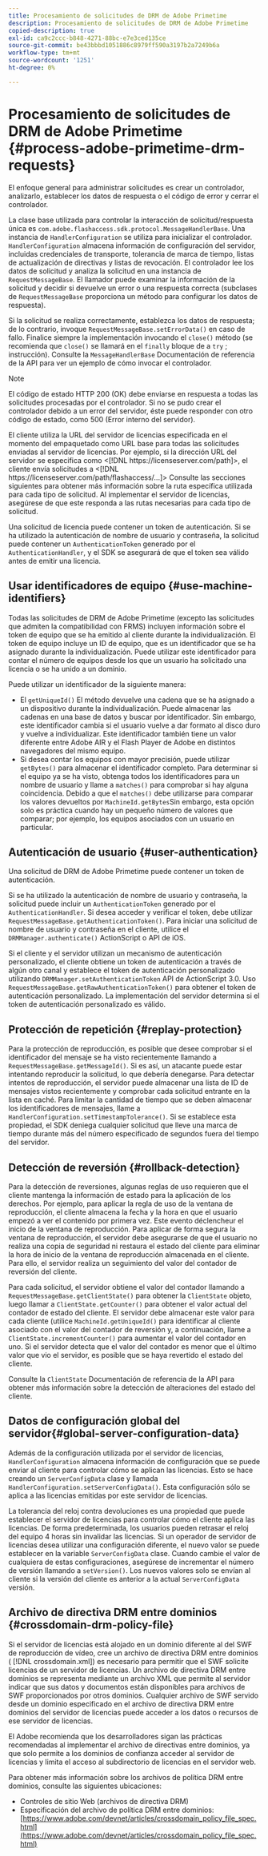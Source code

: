 ```yaml
---
title: Procesamiento de solicitudes de DRM de Adobe Primetime
description: Procesamiento de solicitudes de DRM de Adobe Primetime
copied-description: true
exl-id: ca9c2ccc-b848-4271-88bc-e7e3ced135ce
source-git-commit: be43bbbd1051886c8979ff590a3197b2a7249b6a
workflow-type: tm+mt
source-wordcount: '1251'
ht-degree: 0%

---
```


# Procesamiento de solicitudes de DRM de Adobe Primetime {#process-adobe-primetime-drm-requests}

El enfoque general para administrar solicitudes es crear un controlador, analizarlo, establecer los datos de respuesta o el código de error y cerrar el controlador.

La clase base utilizada para controlar la interacción de solicitud/respuesta única es `com.adobe.flashaccess.sdk.protocol.MessageHandlerBase`. Una instancia de `HandlerConfiguration` se utiliza para inicializar el controlador. `HandlerConfiguration` almacena información de configuración del servidor, incluidas credenciales de transporte, tolerancia de marca de tiempo, listas de actualización de directivas y listas de revocación. El controlador lee los datos de solicitud y analiza la solicitud en una instancia de `RequestMessageBase`. El llamador puede examinar la información de la solicitud y decidir si devuelve un error o una respuesta correcta (subclases de `RequestMessageBase` proporciona un método para configurar los datos de respuesta).

Si la solicitud se realiza correctamente, establezca los datos de respuesta; de lo contrario, invoque `RequestMessageBase.setErrorData()` en caso de fallo. Finalice siempre la implementación invocando el `close()` método (se recomienda que `close()` se llamará en el `finally` bloque de a `try` ; instrucción). Consulte la `MessageHandlerBase` Documentación de referencia de la API para ver un ejemplo de cómo invocar el controlador.

>[!NOTE]
>
>El código de estado HTTP 200 (OK) debe enviarse en respuesta a todas las solicitudes procesadas por el controlador. Si no se pudo crear el controlador debido a un error del servidor, éste puede responder con otro código de estado, como 500 (Error interno del servidor).

El cliente utiliza la URL del servidor de licencias especificada en el momento del empaquetado como URL base para todas las solicitudes enviadas al servidor de licencias. Por ejemplo, si la dirección URL del servidor se especifica como &lt;[!DNL ht<span></span>tps://licenseserver.com/path]>, el cliente envía solicitudes a &lt;[!DNL ht<span></span>tps://licenseserver.com/path/flashaccess/...]> Consulte las secciones siguientes para obtener más información sobre la ruta específica utilizada para cada tipo de solicitud. Al implementar el servidor de licencias, asegúrese de que este responda a las rutas necesarias para cada tipo de solicitud.

Una solicitud de licencia puede contener un token de autenticación. Si se ha utilizado la autenticación de nombre de usuario y contraseña, la solicitud puede contener un `AuthenticationToken` generado por el `AuthenticationHandler`, y el SDK se asegurará de que el token sea válido antes de emitir una licencia.

## Usar identificadores de equipo {#use-machine-identifiers}

Todas las solicitudes de DRM de Adobe Primetime (excepto las solicitudes que admiten la compatibilidad con FRMS) incluyen información sobre el token de equipo que se ha emitido al cliente durante la individualización. El token de equipo incluye un ID de equipo, que es un identificador que se ha asignado durante la individualización. Puede utilizar este identificador para contar el número de equipos desde los que un usuario ha solicitado una licencia o se ha unido a un dominio.

Puede utilizar un identificador de la siguiente manera:

* El `getUniqueId()` El método devuelve una cadena que se ha asignado a un dispositivo durante la individualización. Puede almacenar las cadenas en una base de datos y buscar por identificador. Sin embargo, este identificador cambia si el usuario vuelve a dar formato al disco duro y vuelve a individualizar. Este identificador también tiene un valor diferente entre Adobe AIR y el Flash Player de Adobe en distintos navegadores del mismo equipo.
* Si desea contar los equipos con mayor precisión, puede utilizar `getBytes()` para almacenar el identificador completo. Para determinar si el equipo ya se ha visto, obtenga todos los identificadores para un nombre de usuario y llame a `matches()` para comprobar si hay alguna coincidencia. Debido a que el `matches()` debe utilizarse para comparar los valores devueltos por `MachineId.getBytes`Sin embargo, esta opción solo es práctica cuando hay un pequeño número de valores que comparar; por ejemplo, los equipos asociados con un usuario en particular.

## Autenticación de usuario {#user-authentication}

Una solicitud de DRM de Adobe Primetime puede contener un token de autenticación.

Si se ha utilizado la autenticación de nombre de usuario y contraseña, la solicitud puede incluir un `AuthenticationToken` generado por el `AuthenticationHandler`. Si desea acceder y verificar el token, debe utilizar `RequestMessageBase.getAuthenticationToken()`. Para iniciar una solicitud de nombre de usuario y contraseña en el cliente, utilice el `DRMManager.authenticate()` ActionScript o API de iOS.

Si el cliente y el servidor utilizan un mecanismo de autenticación personalizado, el cliente obtiene un token de autenticación a través de algún otro canal y establece el token de autenticación personalizado utilizando `DRMManager.setAuthenticationToken` API de ActionScript 3.0. Uso `RequestMessageBase.getRawAuthenticationToken()` para obtener el token de autenticación personalizado. La implementación del servidor determina si el token de autenticación personalizado es válido.

## Protección de repetición {#replay-protection}

Para la protección de reproducción, es posible que desee comprobar si el identificador del mensaje se ha visto recientemente llamando a `RequestMessageBase.getMessageId()`. Si es así, un atacante puede estar intentando reproducir la solicitud, lo que debería denegarse. Para detectar intentos de reproducción, el servidor puede almacenar una lista de ID de mensajes vistos recientemente y comprobar cada solicitud entrante en la lista en caché. Para limitar la cantidad de tiempo que se deben almacenar los identificadores de mensajes, llame a `HandlerConfiguration.setTimestampTolerance()`. Si se establece esta propiedad, el SDK deniega cualquier solicitud que lleve una marca de tiempo durante más del número especificado de segundos fuera del tiempo del servidor.

## Detección de reversión {#rollback-detection}

Para la detección de reversiones, algunas reglas de uso requieren que el cliente mantenga la información de estado para la aplicación de los derechos. Por ejemplo, para aplicar la regla de uso de la ventana de reproducción, el cliente almacena la fecha y la hora en que el usuario empezó a ver el contenido por primera vez. Este evento déclencheur el inicio de la ventana de reproducción. Para aplicar de forma segura la ventana de reproducción, el servidor debe asegurarse de que el usuario no realiza una copia de seguridad ni restaura el estado del cliente para eliminar la hora de inicio de la ventana de reproducción almacenada en el cliente. Para ello, el servidor realiza un seguimiento del valor del contador de reversión del cliente.

Para cada solicitud, el servidor obtiene el valor del contador llamando a `RequestMessageBase.getClientState()` para obtener la `ClientState` objeto, luego llamar a `ClientState.getCounter()` para obtener el valor actual del contador de estado del cliente. El servidor debe almacenar este valor para cada cliente (utilice `MachineId.getUniqueId()` para identificar al cliente asociado con el valor del contador de reversión y, a continuación, llame a `ClientState.incrementCounter()` para aumentar el valor del contador en uno. Si el servidor detecta que el valor del contador es menor que el último valor que vio el servidor, es posible que se haya revertido el estado del cliente.

Consulte la `ClientState` Documentación de referencia de la API para obtener más información sobre la detección de alteraciones del estado del cliente.

## Datos de configuración global del servidor{#global-server-configuration-data}

Además de la configuración utilizada por el servidor de licencias, `HandlerConfiguration` almacena información de configuración que se puede enviar al cliente para controlar cómo se aplican las licencias. Esto se hace creando un `ServerConfigData` clase y llamada `HandlerConfiguration.setServerConfigData()`. Esta configuración sólo se aplica a las licencias emitidas por este servidor de licencias.

La tolerancia del reloj contra devoluciones es una propiedad que puede establecer el servidor de licencias para controlar cómo el cliente aplica las licencias. De forma predeterminada, los usuarios pueden retrasar el reloj del equipo 4 horas sin invalidar las licencias. Si un operador de servidor de licencias desea utilizar una configuración diferente, el nuevo valor se puede establecer en la variable `ServerConfigData` clase. Cuando cambie el valor de cualquiera de estas configuraciones, asegúrese de incrementar el número de versión llamando a `setVersion()`. Los nuevos valores solo se envían al cliente si la versión del cliente es anterior a la actual `ServerConfigData` versión.

## Archivo de directiva DRM entre dominios {#crossdomain-drm-policy-file}

Si el servidor de licencias está alojado en un dominio diferente al del SWF de reproducción de vídeo, cree un archivo de directiva DRM entre dominios ( [!DNL crossdomain.xml]) es necesario para permitir que el SWF solicite licencias de un servidor de licencias. Un archivo de directiva DRM entre dominios se representa mediante un archivo XML que permite al servidor indicar que sus datos y documentos están disponibles para archivos de SWF proporcionados por otros dominios. Cualquier archivo de SWF servido desde un dominio especificado en el archivo de directiva DRM entre dominios del servidor de licencias puede acceder a los datos o recursos de ese servidor de licencias.

El Adobe recomienda que los desarrolladores sigan las prácticas recomendadas al implementar el archivo de directivas entre dominios, ya que solo permite a los dominios de confianza acceder al servidor de licencias y limita el acceso al subdirectorio de licencias en el servidor web.

Para obtener más información sobre los archivos de política DRM entre dominios, consulte las siguientes ubicaciones:

* Controles de sitio Web (archivos de directiva DRM)
* Especificación del archivo de política DRM entre dominios: [https://www.adobe.com/devnet/articles/crossdomain_policy_file_spec.html](https://www.adobe.com/devnet/articles/crossdomain_policy_file_spec.html)
